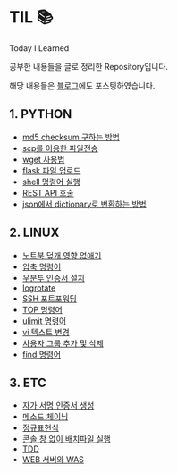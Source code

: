 # TIL 📚

Today I Learned

공부한 내용들을 글로 정리한 Repository입니다.

해당 내용들은 [블로그](https://my-devblog.tistory.com)에도 포스팅하였습니다.

## 1. PYTHON

- [md5 checksum 구하는 방법](./python/md5_checksum_구하는_방법.md)
- [scp를 이용한 파일전송](./python/scp를_이용한_파일전송.md)
- [wget 사용법](./python/wget_사용법.md)
- [flask 파일 업로드](./python/flask_파일_업로드.md)
- [shell 명령어 실행](./python/shell_명령어_실행.md)
- [REST API 호출](./python/REST_API_호출.md)
- [json에서 dictionary로 변환하는 방법](./python/json에서_dictionary로_변환하는_방법.md)

## 2. LINUX

- [노트북 덮개 영향 없애기](./linux/리눅스_노트북_덮개_영향_없애기.md)
- [압축 명령어](./linux/압축_명령어.md)
- [우분투 인증서 설치](./linux/우분투_인증서_설치.md)
- [logrotate](./linux/logrotate.md)
- [SSH 포트포워딩](./linux/SSH_포트포워딩.md)
- [TOP 명령어](./linux/TOP_명령어.md)
- [ulimit 명령어](./linux/ulimit_명령어.md)
- [vi 텍스트 변경](./linux/vi_텍스트_변경.md)
- [사용자 그룹 추가 및 삭제](./linux/사용자_그룹_추가_및_삭제.md)
- [find 명령어](./linux/find_명령어.md)

## 3. ETC

- [자가 서명 인증서 생성](./etc/자가_서명_인증서_생성.md)
- [메소드 체이닝](./etc/메소드_체이닝.md)
- [정규표현식](./etc/정규표현식.md)
- [콘솔 창 없이 배치파일 실행](./etc/콘솔_창_없이_배치파일_실행.md)
- [TDD](./etc/TDD.md)
- [WEB 서버와 WAS](./etc/WEB_서버와_WAS.md)
